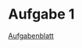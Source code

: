 # Aufgabe 1

[Aufgabenblatt][aufgabe1]

[aufgabe1]: https://luna.informatik.uni-mainz.de/compmod/cm2_assignments/01-Datenstrukturen-und-Kuerzeste-Wege.md
